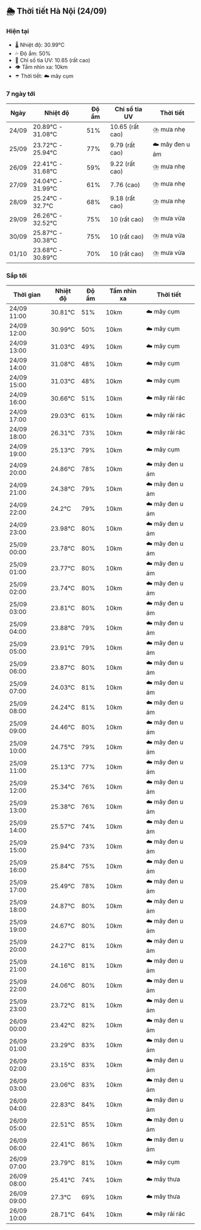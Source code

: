 ## 🌦️ Thời tiết Hà Nội (24/09)

### Hiện tại

- 🌡️ Nhiệt độ: 30.99℃
- 💦 Độ ẩm: 50%
- 🌟 Chỉ số tia UV: 10.65 (rất cao)
- 👁️ Tầm nhìn xa: 10km
- ☂️ Thời tiết: ☁️ mây cụm

### 7 ngày tới

| Ngày | Nhiệt độ | Độ ẩm | Chỉ số tia UV | Thời tiết |
| --- | --- | --- | --- | --- |
| 24/09 | 20.89℃ - 31.08℃ | 51% | 10.65 (rất cao) | ⛈️ mưa nhẹ |
| 25/09 | 23.72℃ - 25.94℃ | 77% | 9.79 (rất cao) | ☁️ mây đen u ám |
| 26/09 | 22.41℃ - 31.68℃ | 59% | 9.22 (rất cao) | ⛈️ mưa nhẹ |
| 27/09 | 24.04℃ - 31.99℃ | 61% | 7.76 (cao) | ⛈️ mưa nhẹ |
| 28/09 | 25.24℃ - 32.7℃ | 68% | 9.18 (rất cao) | ⛈️ mưa nhẹ |
| 29/09 | 26.26℃ - 32.52℃ | 75% | 10 (rất cao) | ⛈️ mưa vừa |
| 30/09 | 25.87℃ - 30.38℃ | 75% | 10 (rất cao) | ⛈️ mưa vừa |
| 01/10 | 23.68℃ - 30.89℃ | 70% | 10 (rất cao) | ⛈️ mưa vừa |

### Sắp tới

| Thời gian | Nhiệt độ | Độ ẩm | Tầm nhìn xa | Thời tiết |
| --- | --- | --- | --- | --- |
| 24/09 11:00 | 30.81℃ | 51% | 10km | ☁️ mây cụm |
| 24/09 12:00 | 30.99℃ | 50% | 10km | ☁️ mây cụm |
| 24/09 13:00 | 31.03℃ | 49% | 10km | ☁️ mây cụm |
| 24/09 14:00 | 31.08℃ | 48% | 10km | ☁️ mây cụm |
| 24/09 15:00 | 31.03℃ | 48% | 10km | ☁️ mây cụm |
| 24/09 16:00 | 30.66℃ | 51% | 10km | ☁️ mây rải rác |
| 24/09 17:00 | 29.03℃ | 61% | 10km | ☁️ mây rải rác |
| 24/09 18:00 | 26.31℃ | 73% | 10km | ☁️ mây rải rác |
| 24/09 19:00 | 25.13℃ | 79% | 10km | ☁️ mây cụm |
| 24/09 20:00 | 24.86℃ | 78% | 10km | ☁️ mây đen u ám |
| 24/09 21:00 | 24.38℃ | 79% | 10km | ☁️ mây đen u ám |
| 24/09 22:00 | 24.2℃ | 79% | 10km | ☁️ mây đen u ám |
| 24/09 23:00 | 23.98℃ | 80% | 10km | ☁️ mây đen u ám |
| 25/09 00:00 | 23.78℃ | 80% | 10km | ☁️ mây đen u ám |
| 25/09 01:00 | 23.77℃ | 80% | 10km | ☁️ mây đen u ám |
| 25/09 02:00 | 23.74℃ | 80% | 10km | ☁️ mây đen u ám |
| 25/09 03:00 | 23.81℃ | 80% | 10km | ☁️ mây đen u ám |
| 25/09 04:00 | 23.88℃ | 79% | 10km | ☁️ mây đen u ám |
| 25/09 05:00 | 23.91℃ | 79% | 10km | ☁️ mây đen u ám |
| 25/09 06:00 | 23.87℃ | 80% | 10km | ☁️ mây đen u ám |
| 25/09 07:00 | 24.03℃ | 81% | 10km | ☁️ mây đen u ám |
| 25/09 08:00 | 24.24℃ | 81% | 10km | ☁️ mây đen u ám |
| 25/09 09:00 | 24.46℃ | 80% | 10km | ☁️ mây đen u ám |
| 25/09 10:00 | 24.75℃ | 79% | 10km | ☁️ mây đen u ám |
| 25/09 11:00 | 25.13℃ | 77% | 10km | ☁️ mây đen u ám |
| 25/09 12:00 | 25.34℃ | 76% | 10km | ☁️ mây đen u ám |
| 25/09 13:00 | 25.38℃ | 76% | 10km | ☁️ mây đen u ám |
| 25/09 14:00 | 25.57℃ | 74% | 10km | ☁️ mây đen u ám |
| 25/09 15:00 | 25.94℃ | 73% | 10km | ☁️ mây đen u ám |
| 25/09 16:00 | 25.84℃ | 75% | 10km | ☁️ mây đen u ám |
| 25/09 17:00 | 25.49℃ | 78% | 10km | ☁️ mây đen u ám |
| 25/09 18:00 | 24.87℃ | 80% | 10km | ☁️ mây đen u ám |
| 25/09 19:00 | 24.67℃ | 80% | 10km | ☁️ mây đen u ám |
| 25/09 20:00 | 24.27℃ | 81% | 10km | ☁️ mây đen u ám |
| 25/09 21:00 | 24.16℃ | 81% | 10km | ☁️ mây đen u ám |
| 25/09 22:00 | 24.06℃ | 80% | 10km | ☁️ mây đen u ám |
| 25/09 23:00 | 23.72℃ | 81% | 10km | ☁️ mây đen u ám |
| 26/09 00:00 | 23.42℃ | 82% | 10km | ☁️ mây đen u ám |
| 26/09 01:00 | 23.29℃ | 83% | 10km | ☁️ mây đen u ám |
| 26/09 02:00 | 23.15℃ | 83% | 10km | ☁️ mây đen u ám |
| 26/09 03:00 | 23.06℃ | 83% | 10km | ☁️ mây đen u ám |
| 26/09 04:00 | 22.83℃ | 84% | 10km | ☁️ mây đen u ám |
| 26/09 05:00 | 22.51℃ | 85% | 10km | ☁️ mây đen u ám |
| 26/09 06:00 | 22.41℃ | 86% | 10km | ☁️ mây đen u ám |
| 26/09 07:00 | 23.79℃ | 81% | 10km | ☁️ mây cụm |
| 26/09 08:00 | 25.41℃ | 74% | 10km | ☁️ mây thưa |
| 26/09 09:00 | 27.3℃ | 69% | 10km | ☁️ mây thưa |
| 26/09 10:00 | 28.71℃ | 64% | 10km | ☁️ mây rải rác |
